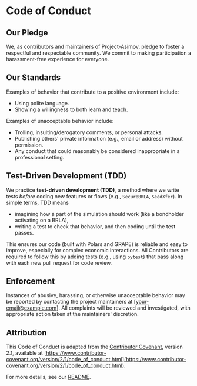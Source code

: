 # Code of Conduct

## Our Pledge

We, as contributors and maintainers of Project-Asimov, pledge to foster a respectful and respectable community. We commit to making participation a harassment-free experience for everyone.

## Our Standards

Examples of behavior that contribute to a positive environment include:
- Using polite language.
- Showing a willingness to both learn and teach.

Examples of unacceptable behavior include:
- Trolling, insulting/derogatory comments, or personal attacks.
- Publishing others' private information (e.g., email or address) without permission.
- Any conduct that could reasonably be considered inappropriate in a professional setting.

## Test-Driven Development (TDD)

We practice **test-driven development (TDD)**, a method where we write tests *before* coding new features or flows (e.g., `SecureBRLA`, `SeedXfer`). In simple terms, TDD means 
- imagining how a part of the simulation should work (like a bondholder activating on a BRLA),
- writing a test to check that behavior, and then coding until the test passes.

This ensures our code (built with Polars and GRAPE) is reliable and easy to improve, especially for complex economic interactions. All Contributors are required to follow this by adding tests (e.g., using `pytest`) that pass along with each new pull request for code review.

## Enforcement

Instances of abusive, harassing, or otherwise unacceptable behavior may be reported by contacting the project maintainers at [your-email@example.com]. All complaints will be reviewed and investigated, with appropriate action taken at the maintainers' discretion.

## Attribution

This Code of Conduct is adapted from the [Contributor Covenant](https://www.contributor-covenant.org/), version 2.1, available at [https://www.contributor-covenant.org/version/2/1/code_of_conduct.html](https://www.contributor-covenant.org/version/2/1/code_of_conduct.html).

For more details, see our [README](README.md).
